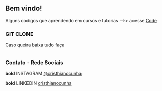 ## Bem vindo! 

Alguns codigos que aprendendo em cursos e tutorias -->> acesse [Code](https://github.com/Cristhianocunha/JavaScript-Basico) 


### GIT CLONE

Caso queira baixa tudo faça
``` git clone  https://github.com/Cristhianocunha/JavaScript-Basico.git
```

### Contato - Rede Sociais

**bold** INSTAGRAM
[@cristhianocunha](https://www.instagram.com/cristhianocunha/)

**bold** LINKEDIN
[cristhianocunha](https://www.instagram.com/cristhianocunha/)


